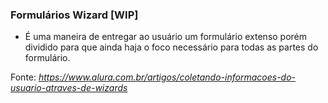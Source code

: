 ### Formulários Wizard [WIP]
- É uma maneira de entregar ao usuário um formulário extenso porém dividido para que ainda haja o foco necessário para todas as partes do formulário.

Fonte: _https://www.alura.com.br/artigos/coletando-informacoes-do-usuario-atraves-de-wizards_